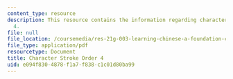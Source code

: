 ```yaml
---
content_type: resource
description: This resource contains the information regarding character stroke order
  4.
file: null
file_location: /coursemedia/res-21g-003-learning-chinese-a-foundation-course-in-mandarin-spring-2011/e094f8304878f1a7f838c1c01d80ba99_MITRES_21G_003S11_stroke04.pdf
file_type: application/pdf
resourcetype: Document
title: Character Stroke Order 4
uid: e094f830-4878-f1a7-f838-c1c01d80ba99
---
```

